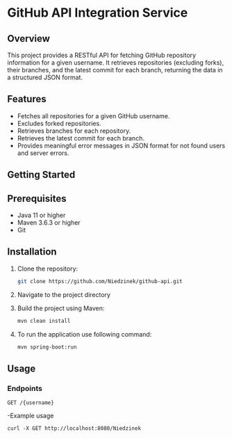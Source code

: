 # GitHub API Integration Service

## Overview

This project provides a RESTful API for fetching GitHub repository information for a given username. It retrieves repositories (excluding forks), their branches, and the latest commit for each branch, returning the data in a structured JSON format.

## Features

- Fetches all repositories for a given GitHub username.
- Excludes forked repositories.
- Retrieves branches for each repository.
- Retrieves the latest commit for each branch.
- Provides meaningful error messages in JSON format for not found users and server errors.

## Getting Started

## Prerequisites

- Java 11 or higher
- Maven 3.6.3 or higher
- Git

## Installation

1. Clone the repository:
   ```bash
   git clone https://github.com/Niedzinek/github-api.git
   ```

2. Navigate to the project directory

3. Build the project using Maven:
   ```bash
   mvn clean install
   ```

4. To run the application use following command:

   ```bash
   mvn spring-boot:run
   ```

## Usage

### Endpoints

```
GET /{username}
```

-Example usage

```
curl -X GET http://localhost:8080/Niedzinek
```

